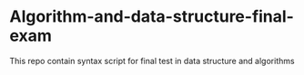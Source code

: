 # Algorithm-and-data-structure-final-exam
This repo contain syntax script for final test in data structure and algorithms 
